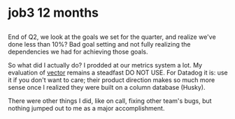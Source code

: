 # job3 12 months

##

###

End of Q2, we look at the goals we set for the quarter,
and realize we've done less than 10%?
Bad goal setting and not fully realizing the dependencies we had
for achieving those goals.

So what did I actually do?
I prodded at our metrics system a lot.
My evaluation of [vector](https://vector.dev/) remains a steadfast DO NOT USE.
For Datadog it is: use it if you don't want to care;
their product direction makes so much more sense once I realized
they were built on a column database (Husky).

There were other things I did,
like on call, fixing other team's bugs,
but nothing jumped out to me as a major accomplishment.
